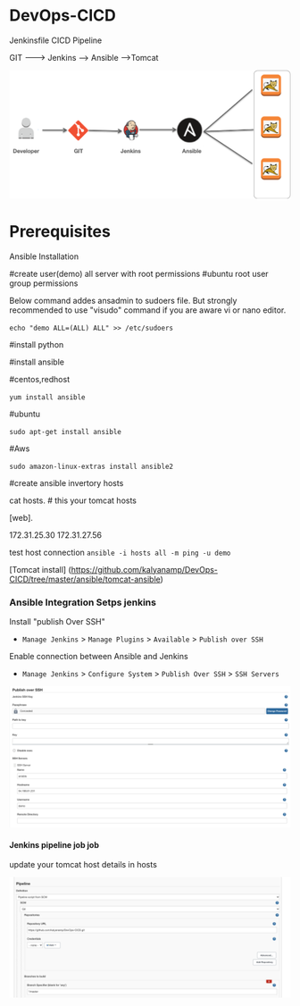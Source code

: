 # DevOps-CICD 
Jenkinsfile CICD Pipeline 

GIT ---> Jenkins --> Ansible -->Tomcat 

![alt text](./images/cicd.png)


# Prerequisites
Ansible Installation

#create user(demo) all server with root permissions
#ubuntu root user group permissions

Below command addes ansadmin to sudoers file. But strongly recommended to use "visudo" command if you are aware vi or nano editor. 

`echo "demo ALL=(ALL) ALL" >> /etc/sudoers`

#install python

#install ansible

#centos,redhost

`yum install ansible`

#ubuntu

`sudo apt-get install ansible`

#Aws 

`sudo amazon-linux-extras install ansible2`

#create ansible invertory hosts

cat hosts. # this your tomcat hosts

[web].  

172.31.25.30
172.31.27.56

test host connection 
`ansible -i hosts all -m ping -u demo`

[Tomcat install] (https://github.com/kalyanamp/DevOps-CICD/tree/master/ansible/tomcat-ansible)

### Ansible  Integration Setps jenkins

Install "publish Over SSH"
 - `Manage Jenkins` > `Manage Plugins` > `Available` > `Publish over SSH` 

Enable connection between Ansible and Jenkins

- `Manage Jenkins` > `Configure System` > `Publish Over SSH` > `SSH Servers` 


![alt text](./images/ssh.png)

#### Jenkins pipeline job job 

update your tomcat host details in  hosts

![alt text](./images/jenkinsfile.png)


